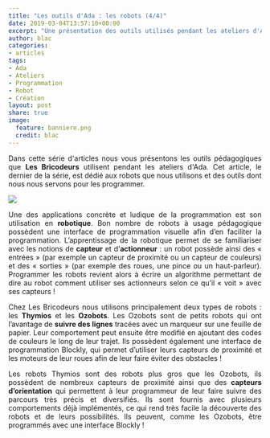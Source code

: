 ```yaml
---
title: "Les outils d'Ada : les robots (4/4)"
date: 2019-03-04T13:57:10+00:00
excerpt: "Une présentation des outils utilisés pendant les ateliers d'Ada !"
author: blac
categories:
- articles
tags:
- Ada
- Ateliers
- Programmation
- Robot
- Création
layout: post
share: true
image:
  feature: banniere.png
  credit: blac
---
```


<style type="text/css">

p{
  text-align: justify;
}

.c_img{
  display: block;
  margin-left: auto;
  margin-right: auto;
}

.r_img{
  float: right;
  margin-left: 1em;
}

.clearfix::after{
  content: "";
  clear: both;
  display: table;

iframe{
  width: 100%;
}

}

</style>

Dans cette série d'articles nous vous présentons les outils pédagogiques que **Les Bricodeurs** utilisent pendant les ateliers d'Ada. Cet article, le dernier de la série, est dédié aux robots que nous utilisons et des outils dont nous nous servons pour les programmer.

<img class="c_img" src="{{ site.url }}/images/outils_ada/outils.png">

Une des applications concrète et ludique de la programmation est son utilisation en **robotique**. Bon nombre de robots à usage pédagogique possèdent une interface de programmation visuelle afin d’en faciliter la programmation. L’apprentissage de la robotique permet de se familiariser avec les notions de **capteur** et d’**actionneur** : un robot possède ainsi des « entrées » (par exemple un capteur de proximité ou un capteur de couleurs) et des « sorties » (par exemple des roues, une pince ou un haut-parleur). Programmer les robots revient alors à écrire un algorithme permettant de dire au robot comment utiliser ses actionneurs selon ce qu’il « voit » avec ses capteurs !

Chez Les Bricodeurs nous utilisons principalement deux types de robots : les **Thymios** et les **Ozobots**. Les Ozobots sont de petits robots qui ont l’avantage de **suivre des lignes** tracées avec un marqueur sur une feuille de papier. Leur comportement peut ensuite être modifié en ajoutant des codes de couleurs le long de leur trajet. Ils possèdent également une interface de programmation Blockly, qui permet d’utiliser leurs capteurs de proximité et les moteurs de leur roues afin de leur faire éviter des obstacles !

Les robots Thymios sont des robots plus gros que les Ozobots, ils possèdent de nombreux capteurs de proximité ainsi que des **capteurs d’orientation** qui permettent à leur programmeur de leur faire suivre des parcours très précis et diversifiés. Ils sont fournis avec plusieurs comportements déjà implémentés, ce qui rend très facile la découverte des robots et de leurs possibilités. Ils peuvent, comme les Ozobots, être programmés avec une interface Blockly !


